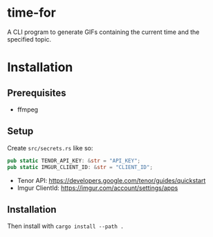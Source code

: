 # time-for
A CLI program to generate GIFs containing the current time and the specified topic.

# Installation
## Prerequisites
- ffmpeg
## Setup
Create `src/secrets.rs` like so:
```rust
pub static TENOR_API_KEY: &str = "API_KEY";
pub static IMGUR_CLIENT_ID: &str = "CLIENT_ID";
```
- Tenor API: https://developers.google.com/tenor/guides/quickstart
- Imgur ClientId: https://imgur.com/account/settings/apps

## Installation
Then install with `cargo install --path .`
